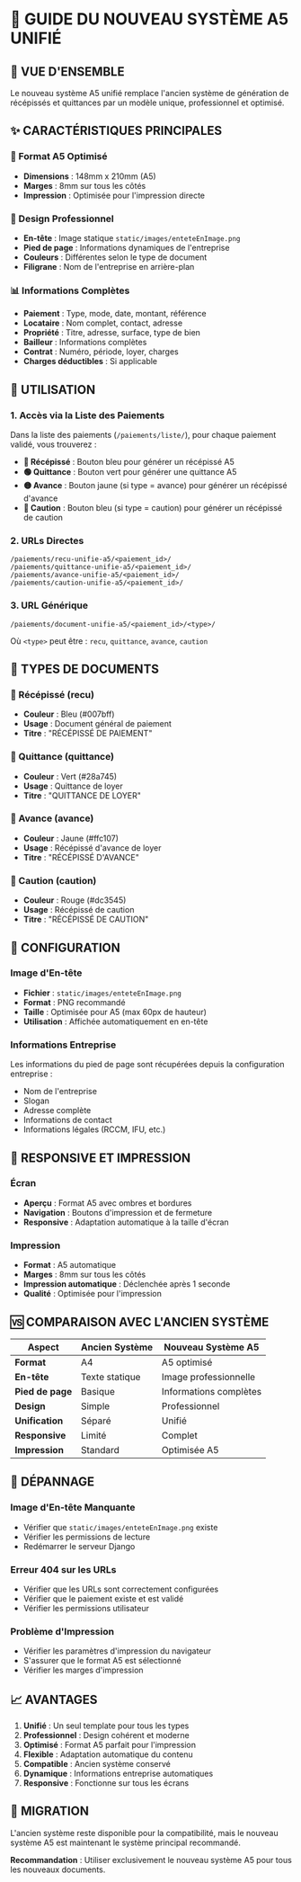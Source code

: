 # 📄 GUIDE DU NOUVEAU SYSTÈME A5 UNIFIÉ

## 🎯 **VUE D'ENSEMBLE**

Le nouveau système A5 unifié remplace l'ancien système de génération de récépissés et quittances par un modèle unique, professionnel et optimisé.

## ✨ **CARACTÉRISTIQUES PRINCIPALES**

### **📐 Format A5 Optimisé**
- **Dimensions** : 148mm x 210mm (A5)
- **Marges** : 8mm sur tous les côtés
- **Impression** : Optimisée pour l'impression directe

### **🎨 Design Professionnel**
- **En-tête** : Image statique `static/images/enteteEnImage.png`
- **Pied de page** : Informations dynamiques de l'entreprise
- **Couleurs** : Différentes selon le type de document
- **Filigrane** : Nom de l'entreprise en arrière-plan

### **📊 Informations Complètes**
- **Paiement** : Type, mode, date, montant, référence
- **Locataire** : Nom complet, contact, adresse
- **Propriété** : Titre, adresse, surface, type de bien
- **Bailleur** : Informations complètes
- **Contrat** : Numéro, période, loyer, charges
- **Charges déductibles** : Si applicable

## 🚀 **UTILISATION**

### **1. Accès via la Liste des Paiements**

Dans la liste des paiements (`/paiements/liste/`), pour chaque paiement validé, vous trouverez :

- **🔵 Récépissé** : Bouton bleu pour générer un récépissé A5
- **🟢 Quittance** : Bouton vert pour générer une quittance A5
- **🟡 Avance** : Bouton jaune (si type = avance) pour générer un récépissé d'avance
- **🔵 Caution** : Bouton bleu (si type = caution) pour générer un récépissé de caution

### **2. URLs Directes**

```
/paiements/recu-unifie-a5/<paiement_id>/
/paiements/quittance-unifie-a5/<paiement_id>/
/paiements/avance-unifie-a5/<paiement_id>/
/paiements/caution-unifie-a5/<paiement_id>/
```

### **3. URL Générique**

```
/paiements/document-unifie-a5/<paiement_id>/<type>/
```

Où `<type>` peut être : `recu`, `quittance`, `avance`, `caution`

## 🎨 **TYPES DE DOCUMENTS**

### **📄 Récépissé (recu)**
- **Couleur** : Bleu (#007bff)
- **Usage** : Document général de paiement
- **Titre** : "RÉCÉPISSÉ DE PAIEMENT"

### **📄 Quittance (quittance)**
- **Couleur** : Vert (#28a745)
- **Usage** : Quittance de loyer
- **Titre** : "QUITTANCE DE LOYER"

### **📄 Avance (avance)**
- **Couleur** : Jaune (#ffc107)
- **Usage** : Récépissé d'avance de loyer
- **Titre** : "RÉCÉPISSÉ D'AVANCE"

### **📄 Caution (caution)**
- **Couleur** : Rouge (#dc3545)
- **Usage** : Récépissé de caution
- **Titre** : "RÉCÉPISSÉ DE CAUTION"

## 🔧 **CONFIGURATION**

### **Image d'En-tête**
- **Fichier** : `static/images/enteteEnImage.png`
- **Format** : PNG recommandé
- **Taille** : Optimisée pour A5 (max 60px de hauteur)
- **Utilisation** : Affichée automatiquement en en-tête

### **Informations Entreprise**
Les informations du pied de page sont récupérées depuis la configuration entreprise :
- Nom de l'entreprise
- Slogan
- Adresse complète
- Informations de contact
- Informations légales (RCCM, IFU, etc.)

## 📱 **RESPONSIVE ET IMPRESSION**

### **Écran**
- **Aperçu** : Format A5 avec ombres et bordures
- **Navigation** : Boutons d'impression et de fermeture
- **Responsive** : Adaptation automatique à la taille d'écran

### **Impression**
- **Format** : A5 automatique
- **Marges** : 8mm sur tous les côtés
- **Impression automatique** : Déclenchée après 1 seconde
- **Qualité** : Optimisée pour l'impression

## 🆚 **COMPARAISON AVEC L'ANCIEN SYSTÈME**

| Aspect | Ancien Système | Nouveau Système A5 |
|--------|----------------|-------------------|
| **Format** | A4 | A5 optimisé |
| **En-tête** | Texte statique | Image professionnelle |
| **Pied de page** | Basique | Informations complètes |
| **Design** | Simple | Professionnel |
| **Unification** | Séparé | Unifié |
| **Responsive** | Limité | Complet |
| **Impression** | Standard | Optimisée A5 |

## 🐛 **DÉPANNAGE**

### **Image d'En-tête Manquante**
- Vérifier que `static/images/enteteEnImage.png` existe
- Vérifier les permissions de lecture
- Redémarrer le serveur Django

### **Erreur 404 sur les URLs**
- Vérifier que les URLs sont correctement configurées
- Vérifier que le paiement existe et est validé
- Vérifier les permissions utilisateur

### **Problème d'Impression**
- Vérifier les paramètres d'impression du navigateur
- S'assurer que le format A5 est sélectionné
- Vérifier les marges d'impression

## 📈 **AVANTAGES**

1. **Unifié** : Un seul template pour tous les types
2. **Professionnel** : Design cohérent et moderne
3. **Optimisé** : Format A5 parfait pour l'impression
4. **Flexible** : Adaptation automatique du contenu
5. **Compatible** : Ancien système conservé
6. **Dynamique** : Informations entreprise automatiques
7. **Responsive** : Fonctionne sur tous les écrans

## 🔄 **MIGRATION**

L'ancien système reste disponible pour la compatibilité, mais le nouveau système A5 est maintenant le système principal recommandé.

**Recommandation** : Utiliser exclusivement le nouveau système A5 pour tous les nouveaux documents.





